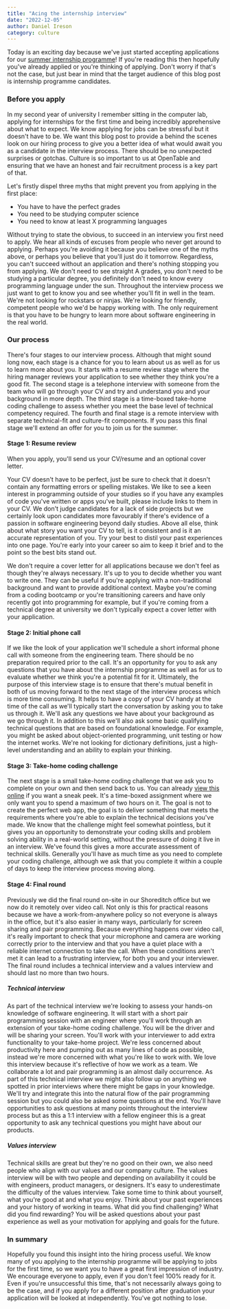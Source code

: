```yaml
---
title: "Acing the internship interview"
date: "2022-12-05"
author: Daniel Ireson
category: culture
---
```


Today is an exciting day because we've just started accepting applications for our [summer internship programme](https://boards.greenhouse.io/opentable/jobs/6510134002)! If you're reading this then hopefully you've already applied or you're thinking of applying. Don't worry if that's not the case, but just bear in mind that the target audience of this blog post is internship programme candidates.

### Before you apply

In my second year of university I remember sitting in the computer lab, applying for internships for the first time and being incredibly apprehensive about what to expect. We know applying for jobs can be stressful but it doesn't have to be. We want this blog post to provide a behind the scenes look on our hiring process to give you a better idea of what would await you as a candidate in the interview process. There should be no unexpected surprises or gotchas. Culture is so important to us at OpenTable and ensuring that we have an honest and fair recruitment process is a key part of that.

Let's firstly dispel three myths that might prevent you from applying in the first place:
- You have to have the perfect grades
- You need to be studying computer science
- You need to know at least X programming languages

Without trying to state the obvious, to succeed in an interview you first need to apply. We hear all kinds of excuses from people who never get around to applying. Perhaps you're avoiding it because you believe one of the myths above, or perhaps you believe that you'll just do it tomorrow. Regardless, you can't succeed without an application and there's nothing stopping you from applying. We don't need to see straight A grades, you don't need to be studying a particular degree, you definitely don't need to know every programming language under the sun. Throughout the interview process we just want to get to know you and see whether you'll fit in well in the team. We're not looking for rockstars or ninjas. We're looking for friendly, competent people who we'd be happy working with. The only requirement is that you have to be hungry to learn more about software engineering in the real world.

### Our process
There's four stages to our interview process. Although that might sound long now, each stage is a chance for you to learn about us as well as for us to learn more about you. It starts with a resume review stage where the hiring manager reviews your application to see whether they think you're a good fit. The second stage is a telephone interview with someone from the team who will go through your CV and try and understand you and your background in more depth. The third stage is a time-boxed take-home coding challenge to assess whether you meet the base level of technical competency required. The fourth and final stage is a remote interview with separate technical-fit and culture-fit components. If you pass this final stage we'll extend an offer for you to join us for the summer.

#### Stage 1: Resume review

When you apply, you'll send us your CV/resume and an optional cover letter.

Your CV doesn't have to be perfect, just be sure to check that it doesn't contain any formatting errors or spelling mistakes. We like to see a keen interest in programming outside of your studies so if you have any examples of code you've written or apps you've built, please include links to them in your CV. We don't judge candidates for a lack of side projects but we certainly look upon candidates more favourably if there's evidence of a passion in software engineering beyond daily studies. Above all else, think about what story you want your CV to tell, is it consistent and is it an accurate representation of you. Try your best to distil your past experiences into one page. You're early into your career so aim to keep it brief and to the point so the best bits stand out.

We don't require a cover letter for all applications because we don't feel as though they're always necessary. It's up to you to decide whether you want to write one. They can be useful if you're applying with a non-traditional background and want to provide additional context. Maybe you're coming from a coding bootcamp or you're transitioning careers and have only recently got into programming for example, but if you're coming from a technical degree at university we don't typically expect a cover letter with your application.

#### Stage 2: Initial phone call

If we like the look of your application we'll schedule a short informal phone call with someone from the engineering team. There should be no preparation required prior to the call. It's an opportunity for you to ask any questions that you have about the internship programme as well as for us to evaluate whether we think you're a potential fit for it. Ultimately, the purpose of this interview stage is to ensure that there's mutual benefit in both of us moving forward to the next stage of the interview process which is more time consuming. It helps to have a copy of your CV handy at the time of the call as we'll typically start the conversation by asking you to take us through it. We'll ask any questions we have about your background as we go through it. In addition to this we'll also ask some basic qualifying technical questions that are based on foundational knowledge. For example, you might be asked about object-oriented programming, unit testing or how the internet works. We're not looking for dictionary definitions, just a high-level understanding and an ability to explain your thinking.

#### Stage 3: Take-home coding challenge

The next stage is a small take-home coding challenge that we ask you to complete on your own and then send back to us. You can already [view this online](https://github.com/opentable/code-kata-shopping-cart) if you want a sneak peek. It's a time-boxed assignment where we only want you to spend a maximum of two hours on it. The goal is not to create the perfect web app, the goal is to deliver something that meets the requirements where you're able to explain the technical decisions you've made. We know that the challenge might feel somewhat pointless, but it gives you an opportunity to demonstrate your coding skills and problem solving ability in a real-world setting, without the pressure of doing it live in an interview. We've found this gives a more accurate assessment of technical skills. Generally you'll have as much time as you need to complete your coding challenge, although we ask that you complete it within a couple of days to keep the interview process moving along.

#### Stage 4: Final round

Previously we did the final round on-site in our Shoreditch office but we now do it remotely over video call. Not only is this for practical reasons because we have a work-from-anywhere policy so not everyone is always in the office, but it's also easier in many ways, particularly for screen sharing and pair programming. Because everything happens over video call, it's really important to check that your microphone and camera are working correctly prior to the interview and that you have a quiet place with a reliable internet connection to take the call. When these conditions aren't met it can lead to a frustrating interview, for both you and your interviewer. The final round includes a technical interview and a values interview and should last no more than two hours.

##### Technical interview

As part of the technical interview we're looking to assess your hands-on knowledge of software engineering. It will start with a short pair programming session with an engineer where you'll work through an extension of your take-home coding challenge. You will be the driver and will be sharing your screen. You'll work with your interviewer to add extra functionality to your take-home project. We're less concerned about productivity here and pumping out as many lines of code as possible, instead we're more concerned with what you're like to work with. We love this interview because it's reflective of how we work as a team. We collaborate a lot and pair programming is an almost daily occurrence. As part of this technical interview we might also follow up on anything we spotted in prior interviews where there might be gaps in your knowledge. We'll try and integrate this into the natural flow of the pair programming session but you could also be asked some questions at the end. You'll have opportunities to ask questions at many points throughout the interview process but as this a 1:1 interview with a fellow engineer this is a great opportunity to ask any technical questions you might have about our products.

##### Values interview

Technical skills are great but they're no good on their own, we also need people who align with our values and our company culture. The values interview will be with two people and depending on availability it could be with engineers, product managers, or designers. It's easy to underestimate the difficulty of the values interview. Take some time to think about yourself, what you're good at and what you enjoy. Think about your past experiences and your history of working in teams. What did you find challenging? What did you find rewarding? You will be asked questions about your past experience as well as your motivation for applying and goals for the future.

### In summary
Hopefully you found this insight into the hiring process useful. We know many of you applying to the internship programme will be applying to jobs for the first time, so we want you to have a great first impression of industry. We encourage everyone to apply, even if you don't feel 100% ready for it. Even if you're unsuccessful this time, that's not necessarily always going to be the case, and if you apply for a different position after graduation your application will be looked at independently. You've got nothing to lose.
